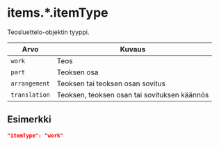 # items.\*.itemType

Teosluettelo-objektin tyyppi.

| Arvo | Kuvaus |
| --- | --- |
| `work`| Teos |
| `part`| Teoksen osa  |
| `arrangement`| Teoksen tai teoksen osan sovitus |
| `translation`| Teoksen, teoksen osan tai sovituksen käännös |

## Esimerkki

```JSON
"itemType": "work"

```